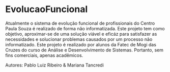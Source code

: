 # EvolucaoFuncional

Atualmente o sistema de evolução funcional de profissionais do Centro Paula Souza é realizado de forma não informatizada. Este projeto tem
como objetivo, aproximar-se de uma solução viável e eficáz para satisfazer as necessidades e solucionar problemas causados por um processo
não informatizado. Este projeto é realizado por alunos da Fatec de Mogi das Cruzes do curso de Análise e Desenvolvimento de Sistemas.
Portanto, sem fins comerciais, apenas acadêmicos.

Autores: Pablo Luiz Ribeiro & Mariana Tancredi
